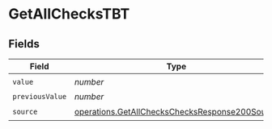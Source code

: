 # GetAllChecksTBT


## Fields

| Field                                                                                                            | Type                                                                                                             | Required                                                                                                         | Description                                                                                                      |
| ---------------------------------------------------------------------------------------------------------------- | ---------------------------------------------------------------------------------------------------------------- | ---------------------------------------------------------------------------------------------------------------- | ---------------------------------------------------------------------------------------------------------------- |
| `value`                                                                                                          | *number*                                                                                                         | :heavy_check_mark:                                                                                               | N/A                                                                                                              |
| `previousValue`                                                                                                  | *number*                                                                                                         | :heavy_minus_sign:                                                                                               | N/A                                                                                                              |
| `source`                                                                                                         | [operations.GetAllChecksChecksResponse200Source](../../models/operations/getallcheckschecksresponse200source.md) | :heavy_check_mark:                                                                                               | N/A                                                                                                              |